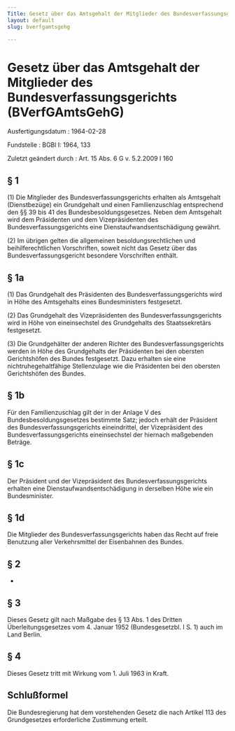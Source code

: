 ```yaml
---
Title: Gesetz über das Amtsgehalt der Mitglieder des Bundesverfassungsgerichts
layout: default
slug: bverfgamtsgehg

---
```


# Gesetz über das Amtsgehalt der Mitglieder des Bundesverfassungsgerichts (BVerfGAmtsGehG)

Ausfertigungsdatum
:   1964-02-28

Fundstelle
:   BGBl I: 1964, 133

Zuletzt geändert durch
:   Art. 15 Abs. 6 G v. 5.2.2009 I 160


## § 1

(1) Die Mitglieder des Bundesverfassungsgerichts erhalten als
Amtsgehalt (Dienstbezüge) ein Grundgehalt und einen Familienzuschlag
entsprechend den §§ 39 bis 41 des Bundesbesoldungsgesetzes. Neben dem
Amtsgehalt wird dem Präsidenten und dem Vizepräsidenten des
Bundesverfassungsgerichts eine Dienstaufwandsentschädigung gewährt.

(2) Im übrigen gelten die allgemeinen besoldungsrechtlichen und
beihilferechtlichen Vorschriften, soweit nicht das Gesetz über das
Bundesverfassungsgericht besondere Vorschriften enthält.


## § 1a

(1) Das Grundgehalt des Präsidenten des Bundesverfassungsgerichts wird
in Höhe des Amtsgehalts eines Bundesministers festgesetzt.

(2) Das Grundgehalt des Vizepräsidenten des Bundesverfassungsgerichts
wird in Höhe von eineinsechstel des Grundgehalts des Staatssekretärs
festgesetzt.

(3) Die Grundgehälter der anderen Richter des
Bundesverfassungsgerichts werden in Höhe des Grundgehalts der
Präsidenten bei den obersten Gerichtshöfen des Bundes festgesetzt.
Dazu erhalten sie eine nichtruhegehaltfähige Stellenzulage wie die
Präsidenten bei den obersten Gerichtshöfen des Bundes.


## § 1b

Für den Familienzuschlag gilt der in der Anlage V des
Bundesbesoldungsgesetzes bestimmte Satz; jedoch erhält der Präsident
des Bundesverfassungsgerichts eineindrittel, der Vizepräsident des
Bundesverfassungsgerichts eineinsechstel der hiernach maßgebenden
Beträge.


## § 1c

Der Präsident und der Vizepräsident des Bundesverfassungsgerichts
erhalten eine Dienstaufwandsentschädigung in derselben Höhe wie ein
Bundesminister.


## § 1d

Die Mitglieder des Bundesverfassungsgerichts haben das Recht auf freie
Benutzung aller Verkehrsmittel der Eisenbahnen des Bundes.


## § 2

-


## § 3

Dieses Gesetz gilt nach Maßgabe des § 13 Abs. 1 des Dritten
Überleitungsgesetzes vom 4. Januar 1952 (Bundesgesetzbl. I S. 1) auch
im Land Berlin.


## § 4

Dieses Gesetz tritt mit Wirkung vom 1. Juli 1963 in Kraft.


## Schlußformel

Die Bundesregierung hat dem vorstehenden Gesetz die nach Artikel 113
des Grundgesetzes erforderliche Zustimmung erteilt.

